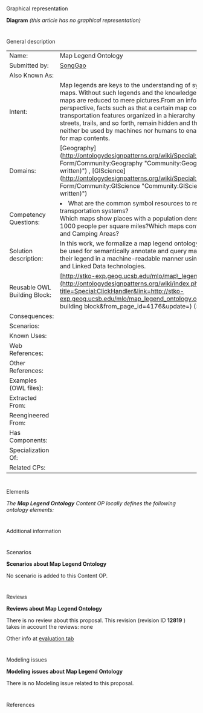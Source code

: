 # 

 Graphical representation



__Diagram__ 
_(this article has no graphical representation)_ 




# 

 General description




|  |  |
| --- | --- |
|  Name:  |  Map Legend Ontology  |
|  Submitted by:  | [SongGao](../User/SongGao "User:SongGao")  |
|  Also Known As:  |  |
|  Intent:  |  Map legends are keys to the understanding of symbols used on maps. Without such legends and the knowledge to interpret them, maps are reduced to mere pictures.From an information retrieval perspective, facts such as that a certain map contains transportation features organized in a hierarchy of highways, streets, trails, and so forth, remain hidden and therefore can neither be used by machines nor humans to enable a richer search for map contents.  |
|  Domains:  | [Geography](http://ontologydesignpatterns.org/wiki/Special:AddData/Domain Form/Community:Geography "Community:Geography (not yet written)")  , [GIScience](http://ontologydesignpatterns.org/wiki/Special:AddData/Domain Form/Community:GIScience "Community:GIScience (not yet written)")  |
|  Competency Questions:  | <li>       What are the common symbol resources to represent highway transportation systems?      </li> Which maps show places with a population density larger than 1000 people per square miles?Which maps contain both Ski Areas and Camping Areas?  |
|  Solution description:  |  In this work, we formalize a map legend ontology (MLO) that can be used for semantically annotate and query map contents via their legend in a machine-readable manner using Semantic Web and Linked Data technologies.  |
|  Reusable OWL Building Block:  | [http://stko-exp.geog.ucsb.edu/mlo/map\_legend\_ontology.owl](http://ontologydesignpatterns.org/wiki/index.php?title=Special:ClickHandler&link=http://stko-exp.geog.ucsb.edu/mlo/map_legend_ontology.owl&message=OWL building block&from_page_id=4176&update=)  (584)  |
|  Consequences:  |  |
|  Scenarios:  |  |
|  Known Uses:  |  |
|  Web References:  |  |
|  Other References:  |  |
|  Examples (OWL files):  |  |
|  Extracted From:  |  |
|  Reengineered From:  |  |
|  Has Components:  |  |
|  Specialization Of:  |  |
|  Related CPs:  |  |



  





# 

 Elements



_The
 __Map Legend Ontology__ 
 Content OP locally defines the following ontology elements:_ 




# 

 Additional information



# 

 Scenarios




__Scenarios about Map Legend Ontology__ 


 No scenario is added to this Content OP.
 




# 

 Reviews




__Reviews about Map Legend Ontology__ 


 There is no review about this proposal.
This revision (revision ID
 __12819__ 
 ) takes in account the reviews: none
 



 Other info at
 [evaluation tab](http://ontologydesignpatterns.org/wiki/index.php?title=Submissions:Map_Legend_Ontology&action=evaluation "http://ontologydesignpatterns.org/wiki/index.php?title=Submissions:Map_Legend_Ontology&action=evaluation") 





  





# 

 Modeling issues




__Modeling issues about Map Legend Ontology__ 


 There is no Modeling issue related to this proposal.
 




  





# 

 References